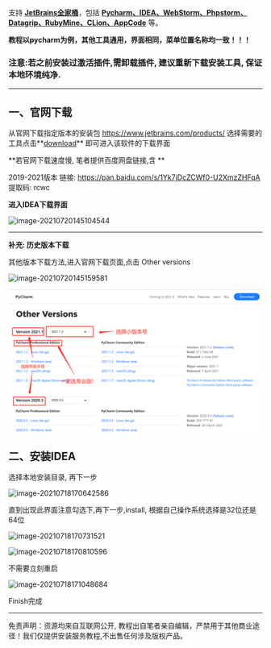 支持 **<u>JetBrains全家桶</u>**，包括 <u>**Pycharm、IDEA、WebStorm、Phpstorm、Datagrip、RubyMine、CLion、AppCode**</u> 等。

**教程以pycharm为例，其他工具通用，界面相同，菜单位置名称均一致！！！**

### 注意:若之前安装过激活插件,需卸载插件, 建议重新下载安装工具, 保证本地环境纯净.

------

## 一、官网下载

从官网下载指定版本的安装包 https://www.jetbrains.com/products/   选择需要的工具点击**<u>download</u>** 即可进入该软件的下载界面

**若官网下载速度慢, 笔者提供百度网盘链接,含 **

2019-2021版本 链接: https://pan.baidu.com/s/1Yk7jDcZCWf0-U2XmzZHFqA 提取码: rcwc

**进入IDEA下载界面**

![image-20210720145104544](../../../images/image-20210720145104544.png)



------

**补充: 历史版本下载**

其他版本下载方法,进入官网下载页面,点击 Other versions

![image-20210720145159581](D:\verya\soft\IDEA\JeBrains教程PDF-Edit\image\image-20210720145159581.png)

![1624456847550](./images/1624456847550.png)



## 二、安装IDEA

选择本地安装目录, 再下一步

![image-20210718170642586](D:\verya\soft\IDEA\JeBrains教程PDF-Edit\image\image-20210718170642586.png)

直到出现此界面注意勾选下,再下一步,install,  根据自己操作系统选择是32位还是64位

![image-20210718170731521](D:\verya\soft\IDEA\JeBrains教程PDF-Edit\image\image-20210718170731521.png)

![image-20210718170810596](D:\verya\soft\IDEA\JeBrains教程PDF-Edit\image\image-20210718170810596.png)

不需要立刻重启

![image-20210718171048684](D:\verya\soft\IDEA\JeBrains教程PDF-Edit\image\image-20210718171048684.png)



Finish完成






----

免责声明：资源均来自互联网公开, 教程出自笔者亲自编辑，严禁用于其他商业途径！我们仅提供安装服务教程,不出售任何涉及版权产品。

